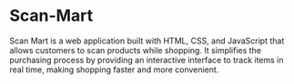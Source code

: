 # Scan-Mart
Scan Mart is a web application built with HTML, CSS, and JavaScript that allows customers to scan products while shopping. It simplifies the purchasing process by providing an interactive interface to track items in real time, making shopping faster and more convenient.

